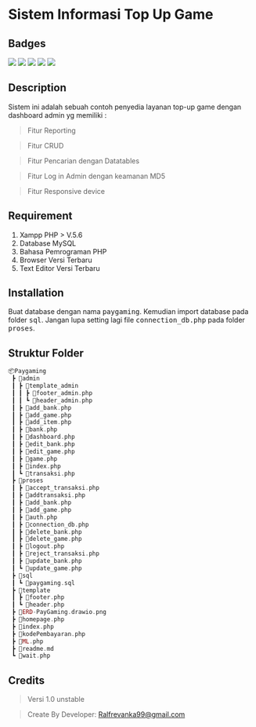 # Sistem Informasi Top Up Game
## Badges

<img src='https://img.shields.io/badge/HTML-239120?style=for-the-badge&logo=html5&logoColor=white'></img>
<img src='https://img.shields.io/badge/CSS-239120?&style=for-the-badge&logo=css3&logoColor=white'></img>
<img src='https://img.shields.io/badge/PHP-777BB4?style=for-the-badge&logo=php&logoColor=white'></img>
<img src='https://img.shields.io/badge/Bootstrap-563D7C?style=for-the-badge&logo=bootstrap&logoColor=white'></img>
<img src='https://img.shields.io/badge/MySQL-00000F?style=for-the-badge&logo=mysql&logoColor=white'></img>

## Description

Sistem ini adalah sebuah contoh penyedia layanan top-up game dengan dashboard admin
yg memiliki :

>Fitur Reporting

>Fitur CRUD

>Fitur Pencarian dengan Datatables

>Fitur Log in Admin dengan keamanan MD5

>Fitur Responsive device

## Requirement
1. Xampp PHP > V.5.6
2. Database MySQL
3. Bahasa Pemrograman PHP
4. Browser Versi Terbaru
5. Text Editor Versi Terbaru

## Installation
Buat database dengan nama <kbd>paygaming</kbd>. Kemudian import database pada folder <kbd>sql</kbd>. Jangan lupa setting lagi file <kbd>connection_db.php</kbd> pada folder <kbd>proses</kbd>. 

## Struktur Folder
```php
📦Paygaming
 ┣ 📂admin
 ┃ ┣ 📂template_admin
 ┃ ┃ ┣ 📜footer_admin.php
 ┃ ┃ ┗ 📜header_admin.php
 ┃ ┣ 📜add_bank.php
 ┃ ┣ 📜add_game.php
 ┃ ┣ 📜add_item.php
 ┃ ┣ 📜bank.php
 ┃ ┣ 📜dashboard.php
 ┃ ┣ 📜edit_bank.php
 ┃ ┣ 📜edit_game.php
 ┃ ┣ 📜game.php
 ┃ ┣ 📜index.php
 ┃ ┗ 📜transaksi.php
 ┣ 📂proses
 ┃ ┣ 📜accept_transaksi.php
 ┃ ┣ 📜addtransaksi.php
 ┃ ┣ 📜add_bank.php
 ┃ ┣ 📜add_game.php
 ┃ ┣ 📜auth.php
 ┃ ┣ 📜connection_db.php
 ┃ ┣ 📜delete_bank.php
 ┃ ┣ 📜delete_game.php
 ┃ ┣ 📜logout.php
 ┃ ┣ 📜reject_transaksi.php
 ┃ ┣ 📜update_bank.php
 ┃ ┗ 📜update_game.php
 ┣ 📂sql
 ┃ ┗ 📜paygaming.sql
 ┣ 📂template
 ┃ ┣ 📜footer.php
 ┃ ┗ 📜header.php
 ┣ 📜ERD-PayGaming.drawio.png
 ┣ 📜homepage.php
 ┣ 📜index.php
 ┣ 📜kodePembayaran.php
 ┣ 📜ML.php
 ┣ 📜readme.md
 ┗ 📜wait.php
 ```

## Credits 
> Versi 1.0 unstable

> Create By Developer: Ralfrevanka99@gmail.com